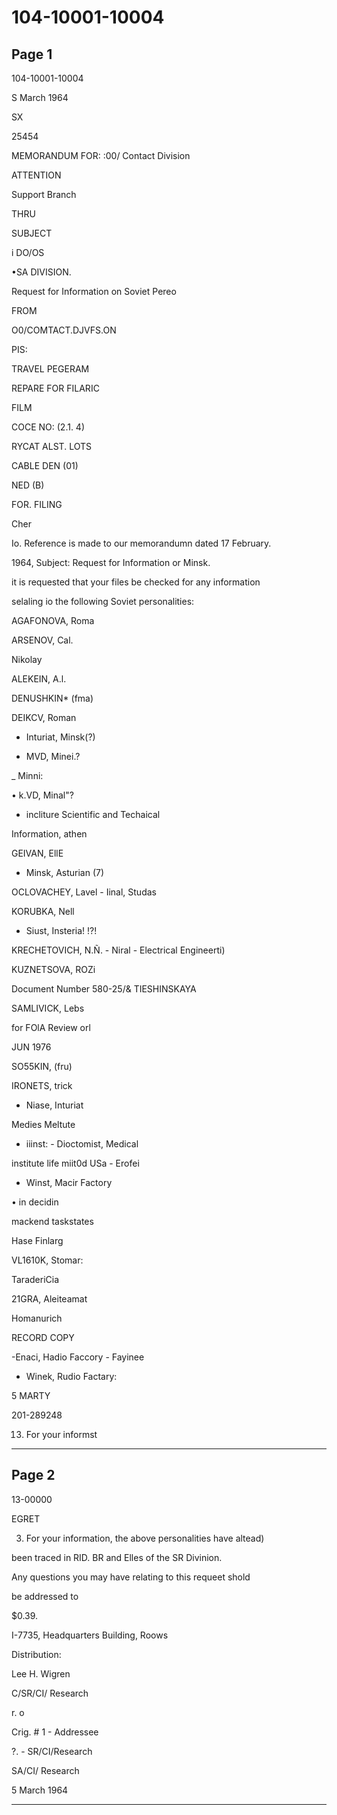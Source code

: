 # 104-10001-10004

## Page 1

104-10001-10004

S March 1964

SX

25454

MEMORANDUM FOR: :00/ Contact Division

ATTENTION

Support Branch

THRU

SUBJECT

i DO/OS

•SA DIVISION.

Request for Information on Soviet Pereo

FROM

O0/COMTACT.DJVFS.ON

PIS:

TRAVEL PEGERAM

REPARE FOR FILARIC

FILM

COCE NO: (2.1. 4)

RYCAT ALST. LOTS

CABLE DEN (01)

NED (B)

FOR. FILING

Cher

Io. Reference is made to our memorandumn dated 17 February.

1964, Subject: Request for Information or Minsk.

it is requested that your files be checked for any information

selaling io the following Soviet personalities:

AGAFONOVA, Roma

ARSENOV, Cal.

Nikolay

ALEKEIN, A.l.

DENUSHKIN* (fma)

DEIKCV, Roman

- Inturiat, Minsk(?)

- MVD, Minei.?

_ Minni:

• k.VD, Minal"?

- incliture Scientific and Techaical

Information, athen

GEIVAN, EllE

- Minsk, Asturian (7)

OCLOVACHEY, Lavel - Iinal, Studas

KORUBKA, Nell

- Siust, Insteria! !?!

KRECHETOVICH, N.Ñ. - Niral - Electrical Engineerti)

KUZNETSOVA, ROZi

Document Number 580-25/& TIESHINSKAYA

SAMLIVICK, Lebs

for FOlA Review orl

JUN 1976

SO55KIN, (fru)

IRONETS, trick

- Niase, Inturiat

Medies Meltute

- iiinst: - Dioctomist, Medical

institute life miit0d USa - Erofei

- Winst, Macir Factory

• in decidin

mackend taskstates

Hase Finlarg

VL1610K, Stomar:

TaraderiCia

21GRA, Aleiteamat

Homanurich

RECORD COPY

-Enaci, Hadio Faccory - Fayinee

- Winek, Rudio Factary:

5 MARTY

201-289248

13. For your informst

---

## Page 2

13-00000

EGRET

3. For your information, the above personalities have altead)

been traced in RID. BR and Elles of the SR Divinion.

Any questions you may have relating to this requeet shold

be addressed to

$0.39.

I-7735, Headquarters Building, Roows

Distribution:

Lee H. Wigren

C/SR/CI/ Research

r. o

Crig. # 1 - Addressee

?. - SR/CI/Research

SA/CI/ Research

5 March 1964

---

